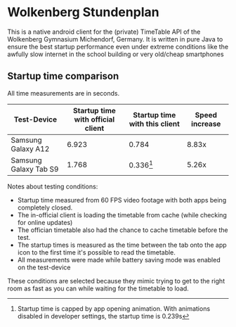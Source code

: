 # Wolkenberg Stundenplan

This is a native android client for the (private) TimeTable API of the Wolkenberg Gymnasium Michendorf, Germany. 
It is written in pure Java to ensure the best startup performance even under extreme conditions like the awfully slow internet in the school building or very old/cheap smartphones

## Startup time comparison

All time measurements are in seconds.

| Test-Device           | Startup time with official client | Startup time with this client | Speed increase |
|-----------------------|-----------------------------------|-------------------------------|----------------|
| Samsung Galaxy A12    | 6.923                             | 0.784                         | 8.83x          |
| Samsung Galaxy Tab S9 | 1.768                             | 0.336[^1]                     | 5.26x          |

Notes about testing conditions:
- Startup time measured from 60 FPS video footage with both apps being completely closed.
- The in-official client is loading the timetable from cache (while checking for online updates)
- The offician timetable also had the chance to cache timetable before the test.
- The startup times is measured as the time between the tab onto the app icon to the first time it's possible to read the timetable.
- All measurements were made while battery saving mode was enabled on the test-device

These conditions are selected because they mimic trying to get to the right room as fast as you can while waiting for the timetable to load.

[^1]: Startup time is capped by app opening animation. With animations disabled in developer settings, the startup time is 0.239s

